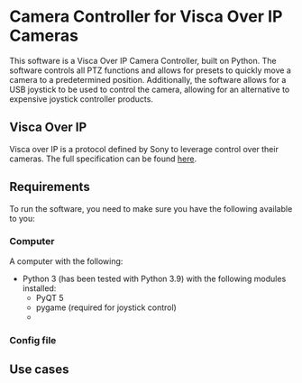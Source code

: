 # Camera Controller for Visca Over IP Cameras
This software is a Visca Over IP Camera Controller, built on Python.  The software controls all PTZ functions and allows for presets to quickly move a camera to a predetermined position.  Additionally, the software allows for a USB joystick to be used to control the camera, allowing for an alternative to expensive joystick controller products.

## Visca Over IP
Visca over IP is a protocol defined by Sony to leverage control over their cameras.  The full specification can be found [here](https://www.sony.net/Products/CameraSystem/CA/BRC_X1000_BRC_H800/Technical_Document/C456100121.pdf).

## Requirements
To run the software, you need to make sure you have the following available to you:

### Computer
A computer with the following:
- Python 3 (has been tested with Python 3.9) with the following modules installed:
    - PyQT 5
    - pygame (required for joystick control)
    - 

### Config file

## Use cases
